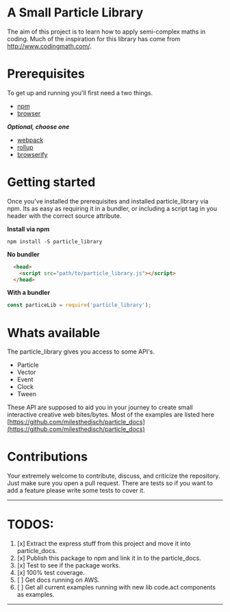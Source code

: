 # A Small Particle Library

The aim of this project is to learn how to apply semi-complex maths in coding.
Much of the inspiration for this library has come from http://www.codingmath.com/.

# Prerequisites

To get up and running you'll first need a two things.

- [npm](https://www.npmjs.com/)
- [browser](https://www.google.com/chrome/)

***Optional, choose one***

- [webpack](https://webpack.github.io/)
- [rollup](https://rollupjs.org/)
- [browserify](http://browserify.org/)


# Getting started

Once you've installed the prerequisites and installed particle_library via npm. Its as easy as requiring it in a bundler, or including a script tag in you header with the correct source attribute.

**Install via npm**

`npm install -S particle_library`

**No bundler**
```html
  <head>
    <script src="path/to/particle_library.js"></script>
  </head>
```

**With a bundler**
```js
const particeLib = require('particle_library');
```

# Whats available

The particle_library gives you access to some API's.

- Particle
- Vector
- Event
- Clock
- Tween

These API are supposed to aid you in your journey to create small interactive creative web bites/bytes. Most of the examples are listed here [https://github.com/milesthedisch/particle_docs](https://github.com/milesthedisch/particle_docs)

# Contributions

Your extremely welcome to contribute, discuss, and criticize the repository. Just make sure you open a pull request. There are tests so if you want to add a feature please write some tests to cover it.

---

# TODOS:

1. [x] Extract the express stuff from this project and move it into particle_docs.
2. [x] Publish this package to npm and link it in to the particle_docs.
3. [x] Test to see if the package works.
4. [x] 100% test coverage.
5. [ ] Get docs running on AWS.
6. [ ] Get all current examples running with new lib code.act components as examples.

---





